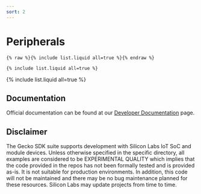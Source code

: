 ```yaml
---
sort: 2
---
```


# Peripherals

```
{% raw %}{% include list.liquid all=true %}{% endraw %}

{% include list.liquid all=true %}
```

{% include list.liquid all=true %}

## Documentation ##

Official documentation can be found at our [Developer Documentation](https://docs.silabs.com) page. 

## Disclaimer ##

The Gecko SDK suite supports development with Silicon Labs IoT SoC and module devices. Unless otherwise specified in the specific directory, all examples are considered to be EXPERIMENTAL QUALITY which implies that the code provided in the repos has not been formally tested and is provided as-is. It is not suitable for production environments. In addition, this code will not be maintained and there may be no bug maintenance planned for these resources. Silicon Labs may update projects from time to time.
